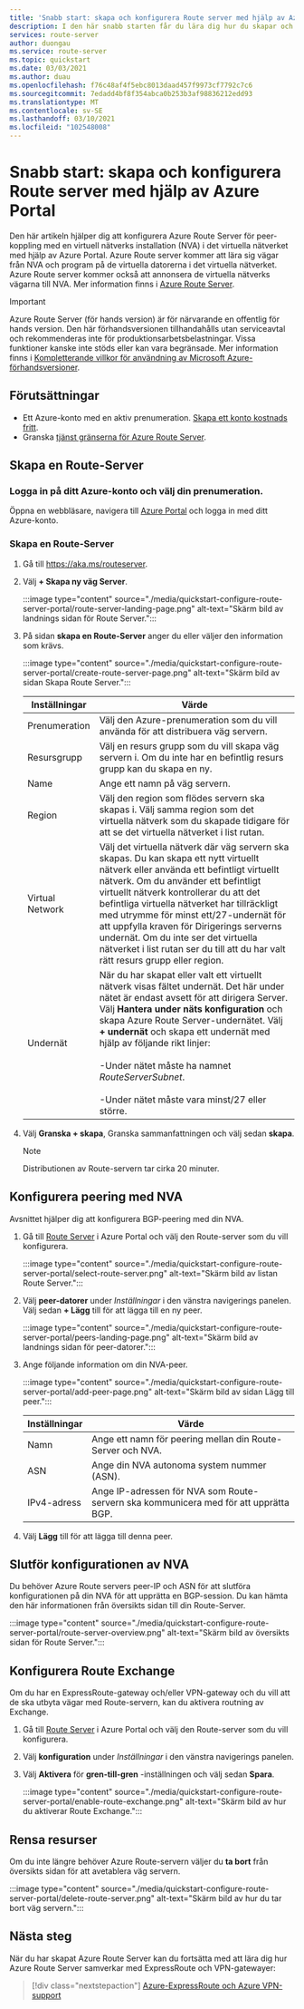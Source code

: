 ```yaml
---
title: 'Snabb start: skapa och konfigurera Route server med hjälp av Azure Portal'
description: I den här snabb starten får du lära dig hur du skapar och konfigurerar en Route-server med hjälp av Azure Portal.
services: route-server
author: duongau
ms.service: route-server
ms.topic: quickstart
ms.date: 03/03/2021
ms.author: duau
ms.openlocfilehash: f76c48af4f5ebc8013daad457f9973cf7792c7c6
ms.sourcegitcommit: 7edadd4bf8f354abca0b253b3af98836212edd93
ms.translationtype: MT
ms.contentlocale: sv-SE
ms.lasthandoff: 03/10/2021
ms.locfileid: "102548008"
---
```

# <a name="quickstart-create-and-configure-route-server-using-the-azure-portal"></a>Snabb start: skapa och konfigurera Route server med hjälp av Azure Portal

Den här artikeln hjälper dig att konfigurera Azure Route Server för peer-koppling med en virtuell nätverks installation (NVA) i det virtuella nätverket med hjälp av Azure Portal. Azure Route server kommer att lära sig vägar från NVA och program på de virtuella datorerna i det virtuella nätverket. Azure Route server kommer också att annonsera de virtuella nätverks vägarna till NVA. Mer information finns i [Azure Route Server](overview.md).

> [!IMPORTANT]
> Azure Route Server (för hands version) är för närvarande en offentlig för hands version.
> Den här förhandsversionen tillhandahålls utan serviceavtal och rekommenderas inte för produktionsarbetsbelastningar. Vissa funktioner kanske inte stöds eller kan vara begränsade.
> Mer information finns i [Kompletterande villkor för användning av Microsoft Azure-förhandsversioner](https://azure.microsoft.com/support/legal/preview-supplemental-terms/).

## <a name="prerequisites"></a>Förutsättningar

* Ett Azure-konto med en aktiv prenumeration. [Skapa ett konto kostnads fritt](https://azure.microsoft.com/free/?WT.mc_id=A261C142F).
* Granska [tjänst gränserna för Azure Route Server](route-server-faq.md#limitations).

## <a name="create-a-route-server"></a>Skapa en Route-Server

### <a name="sign-in-to-your-azure-account-and-select-your-subscription"></a>Logga in på ditt Azure-konto och välj din prenumeration.

Öppna en webbläsare, navigera till [Azure Portal](https://portal.azure.com) och logga in med ditt Azure-konto.

### <a name="create-a-route-server"></a>Skapa en Route-Server

1. Gå till https://aka.ms/routeserver.

1. Välj **+ Skapa ny väg Server**.

    :::image type="content" source="./media/quickstart-configure-route-server-portal/route-server-landing-page.png" alt-text="Skärm bild av landnings sidan för Route Server."::: 

1. På sidan **skapa en Route-Server** anger du eller väljer den information som krävs.

    :::image type="content" source="./media/quickstart-configure-route-server-portal/create-route-server-page.png" alt-text="Skärm bild av sidan Skapa Route Server.":::     

    | Inställningar | Värde |
    |----------|-------|
    | Prenumeration | Välj den Azure-prenumeration som du vill använda för att distribuera väg servern. |
    | Resursgrupp | Välj en resurs grupp som du vill skapa väg servern i. Om du inte har en befintlig resurs grupp kan du skapa en ny. |
    | Name | Ange ett namn på väg servern. |
    | Region | Välj den region som flödes servern ska skapas i. Välj samma region som det virtuella nätverk som du skapade tidigare för att se det virtuella nätverket i list rutan. |
    | Virtual Network | Välj det virtuella nätverk där väg servern ska skapas. Du kan skapa ett nytt virtuellt nätverk eller använda ett befintligt virtuellt nätverk. Om du använder ett befintligt virtuellt nätverk kontrollerar du att det befintliga virtuella nätverket har tillräckligt med utrymme för minst ett/27-undernät för att uppfylla kraven för Dirigerings serverns undernät. Om du inte ser det virtuella nätverket i list rutan ser du till att du har valt rätt resurs grupp eller region. |
    | Undernät | När du har skapat eller valt ett virtuellt nätverk visas fältet undernät. Det här under nätet är endast avsett för att dirigera Server. Välj **Hantera under näts konfiguration** och skapa Azure Route Server-undernätet. Välj **+ undernät** och skapa ett undernät med hjälp av följande rikt linjer:</br><br>-Under nätet måste ha namnet *RouteServerSubnet*.</br><br>-Under nätet måste vara minst/27 eller större.</br> |

1. Välj **Granska + skapa**, Granska sammanfattningen och välj sedan **skapa**. 

    > [!NOTE]
    > Distributionen av Route-servern tar cirka 20 minuter.

## <a name="set-up-peering-with-nva"></a>Konfigurera peering med NVA

Avsnittet hjälper dig att konfigurera BGP-peering med din NVA.

1. Gå till [Route Server](https://aka.ms/routeserver) i Azure Portal och välj den Route-server som du vill konfigurera.

    :::image type="content" source="./media/quickstart-configure-route-server-portal/select-route-server.png" alt-text="Skärm bild av listan Route Server."::: 

1. Välj **peer-datorer** under *Inställningar* i den vänstra navigerings panelen. Välj sedan **+ Lägg** till för att lägga till en ny peer.

    :::image type="content" source="./media/quickstart-configure-route-server-portal/peers-landing-page.png" alt-text="Skärm bild av landnings sidan för peer-datorer."::: 

1. Ange följande information om din NVA-peer.

    :::image type="content" source="./media/quickstart-configure-route-server-portal/add-peer-page.png" alt-text="Skärm bild av sidan Lägg till peer.":::

    | Inställningar | Värde |
    |----------|-------|
    | Namn | Ange ett namn för peering mellan din Route-Server och NVA. |
    | ASN |  Ange din NVA autonoma system nummer (ASN). |
    | IPv4-adress | Ange IP-adressen för NVA som Route-servern ska kommunicera med för att upprätta BGP. |

1. Välj **Lägg** till för att lägga till denna peer.

## <a name="complete-the-configuration-on-the-nva"></a>Slutför konfigurationen av NVA

Du behöver Azure Route servers peer-IP och ASN för att slutföra konfigurationen på din NVA för att upprätta en BGP-session. Du kan hämta den här informationen från översikts sidan till din Route-Server.

:::image type="content" source="./media/quickstart-configure-route-server-portal/route-server-overview.png" alt-text="Skärm bild av översikts sidan för Route Server.":::

## <a name="configure-route-exchange"></a>Konfigurera Route Exchange

Om du har en ExpressRoute-gateway och/eller VPN-gateway och du vill att de ska utbyta vägar med Route-servern, kan du aktivera routning av Exchange.

1. Gå till [Route Server](https://aka.ms/routeserver) i Azure Portal och välj den Route-server som du vill konfigurera.

1. Välj **konfiguration** under *Inställningar* i den vänstra navigerings panelen.

1. Välj **Aktivera** för **gren-till-gren** -inställningen och välj sedan **Spara**.

    :::image type="content" source="./media/quickstart-configure-route-server-portal/enable-route-exchange.png" alt-text="Skärm bild av hur du aktiverar Route Exchange.":::

## <a name="clean-up-resources"></a>Rensa resurser

Om du inte längre behöver Azure Route-servern väljer du **ta bort** från översikts sidan för att avetablera väg servern.

:::image type="content" source="./media/quickstart-configure-route-server-portal/delete-route-server.png" alt-text="Skärm bild av hur du tar bort väg servern.":::

## <a name="next-steps"></a>Nästa steg

När du har skapat Azure Route Server kan du fortsätta med att lära dig hur Azure Route Server samverkar med ExpressRoute och VPN-gatewayer: 

> [!div class="nextstepaction"]
> [Azure-ExpressRoute och Azure VPN-support](expressroute-vpn-support.md)
